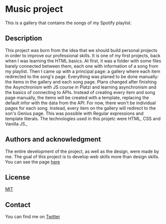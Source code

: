 # Music project
This is a gallery that contains the songs of my Spotify playlist.
## Description 
This project was born from the idea that we should build personal projects in order to improve our professional skills. It is one of my first projects, back when I was learning the HTML basics. At first, it was a folder with some files barely connected between them, each one with information of a song from my playlist. Then I came up with a principal page: a gallery where each item redirected to the song's page. Everything was planed to be done manually: the items in the gallery and each song page. Plans changed after finishing the Asynchronism with JS course in Platzi and learning asynchronism and the basics of connecting to APIs. Instead of creating every item and song page manually, the items will be created with a template, replacing the default infor with the data from the API. For now, there won't be individual pages for each song. Instead, every item on the gallery will redirect to the son's Genius page. This was possible with Regular expressions and template literals. The technologies used in this projetc were HTML, CSS and Vanilla JS., 
## Authors and acknowledgment
The entire development of the project, as well as the design, were made by me. The goal of this project is to develop web skills more than design skills. You can see the page [here](https://ionuser13.github.io/Music-project/)
## License
[MIT](https://choosealicense.com/licenses/mit/)
## Contact
You can find me on [Twitter](https://twitter.com/ionuser03)
